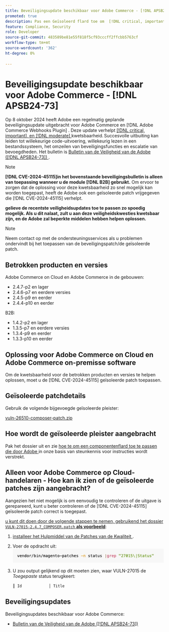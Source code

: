 ```yaml
---
title: Beveiligingsupdate beschikbaar voor Adobe Commerce - [!DNL APSB24-73]
promoted: true
description: Pas een Geïsoleerd flard toe om  [!DNL critical, important, and moderate vulnerabilities]  voor Adobe Commerce 2.4.7-p2, 2.4.6-p7, 2.4.5-p9, 2.4.4-p10, en vroegere versies slechts instanties te verhelpen die  [!DNL B2B]  module in werking stellen.
feature: Compliance, Security
role: Developer
source-git-commit: 483589be81e55f818f5cf93cccff2ffcbb5763cf
workflow-type: tm+mt
source-wordcount: '362'
ht-degree: 0%

---
```


# Beveiligingsupdate beschikbaar voor Adobe Commerce - [!DNL APSB24-73]

Op 8 oktober 2024 heeft Adobe een regelmatig geplande beveiligingsupdate uitgebracht voor Adobe Commerce en [!DNL Adobe Commerce Webhooks Plugin] .
Deze update verhelpt [[!DNL critical, important], en  [!DNL moderate] ](https://helpx.adobe.com/security/severity-ratings.html) kwetsbaarheid. Succesvolle uitbuiting kan leiden tot willekeurige code-uitvoering, willekeurig lezen in een bestandssysteem, het omzeilen van beveiligingsfuncties en escalatie van bevoegdheden. Het bulletin is [ Bulletin van de Veiligheid van de Adobe ([!DNL APSB24-73]) ](https://helpx.adobe.com/security/products/magento/apsb24-73.html).

>[!NOTE]
>
>**[!DNL CVE-2024-45115]in het bovenstaande beveiligingsbulletin is alleen van toepassing wanneer u de module [!DNL B2B] gebruikt.** Om ervoor te zorgen dat de oplossing voor deze kwetsbaarheid zo snel mogelijk kan worden toegepast, heeft de Adobe ook een geïsoleerde patch vrijgegeven die [!DNL CVE-2024-45115] verhelpt.

**gelieve de recentste veiligheidsupdates toe te passen zo spoedig mogelijk. Als u dit nalaat, zult u aan deze veiligheidskwesties kwetsbaar zijn, en de Adobe zal beperkte middelen hebben helpen oplossen.**

>[!NOTE]
>
>Neem contact op met de ondersteuningsservices als u problemen ondervindt bij het toepassen van de beveiligingspatch/de geïsoleerde patch.

## Betrokken producten en versies

Adobe Commerce on Cloud en Adobe Commerce in de gebouwen:

* 2.4.7-p2 en lager
* 2.4.6-p7 en eerdere versies
* 2.4.5-p9 en eerder
* 2.4.4-p10 en eerder

B2B:

* 1.4.2-p2 en lager
* 1.3.5-p7 en eerdere versies
* 1.3.4-p9 en eerder
* 1.3.3-p10 en eerder


## Oplossing voor Adobe Commerce on Cloud en Adobe Commerce on-premisse software

Om de kwetsbaarheid voor de betrokken producten en versies te helpen oplossen, moet u de [!DNL CVE-2024-45115] geïsoleerde patch toepassen.

## Geïsoleerde patchdetails

Gebruik de volgende bijgevoegde geïsoleerde pleister:

[vuln-26510-composer-patch.zip](assets/vuln-26510-composer-patch.zip)

## Hoe wordt de geïsoleerde pleister aangebracht

Pak het dossier uit en zie [ hoe te om een componentenflard toe te passen die door Adobe ](https://experienceleague.adobe.com/docs/commerce-knowledge-base/kb/how-to/how-to-apply-a-composer-patch-provided-by-magento.html) in onze basis van steunkennis voor instructies wordt verstrekt.

## Alleen voor Adobe Commerce op Cloud-handelaren - Hoe kan ik zien of de geïsoleerde patches zijn aangebracht?

Aangezien het niet mogelijk is om eenvoudig te controleren of de uitgave is gerepareerd, kunt u beter controleren of de [!DNL CVE-2024-45115] geïsoleerde patch correct is toegepast.

<u> u kunt dit doen door de volgende stappen te nemen, gebruikend het dossier `VULN-27015-2.4.7_COMPOSER.patch` **als voorbeeld**</u>:

1. [ installeer het Hulpmiddel van de Patches van de Kwaliteit ](https://experienceleague.adobe.com/docs/commerce-operations/tools/quality-patches-tool/usage.html).
1. Voer de opdracht uit:<br>
   ![ cve-2024-34102-tell-if-patch-applied-code ](assets/cve-2024-34102-tell-if-patch-applied-code.png)
1. U zou output gelijkend op dit moeten zien, waar VULN-27015 de *Toegepaste* status terugkeert:

   ```bash
   ║ Id            │ Title                                                        │ Category        │ Origin                 │ Status      │ Details                                          ║ ║ N/A           │ ../m2-hotfixes/VULN-27015-2.4.7_COMPOSER_patch.patch      │ Other           │ Local                  │ Applied     │ Patch type: Custom                                
   ```

<!-- For Step 2:
     ```bash
    vendor/bin/magento-patches -n status |grep "27015\|Status"
     ```
-->

## Beveiligingsupdates

Beveiligingsupdates beschikbaar voor Adobe Commerce:

* [ Bulletin van de Veiligheid van de Adobe ([!DNL APSB24-73]) ](https://helpx.adobe.com/security/products/magento/apsb24-73.html)
